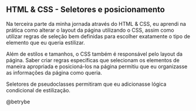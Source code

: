 ## HTML & CSS - Seletores e posicionamento

Na terceira parte da minha jornada através do HTML & CSS, eu aprendi na prática como alterar o layout da página utilizando o CSS, assim como utilizar regras de seleção bem definidas para escolher exatamente o tipo de elemento que eu queria estilizar.

Além de estilos e tamanhos, o CSS também é responsável pelo layout da página. Saber criar regras específicas que selecionam os elementos de maneira apropriada e posicioná-los na página permitiu que eu organizasse as informações da página como queria.

Seletores de pseudoclasses permitiram que eu adicionasse lógica condicional de estilização.

@betrybe